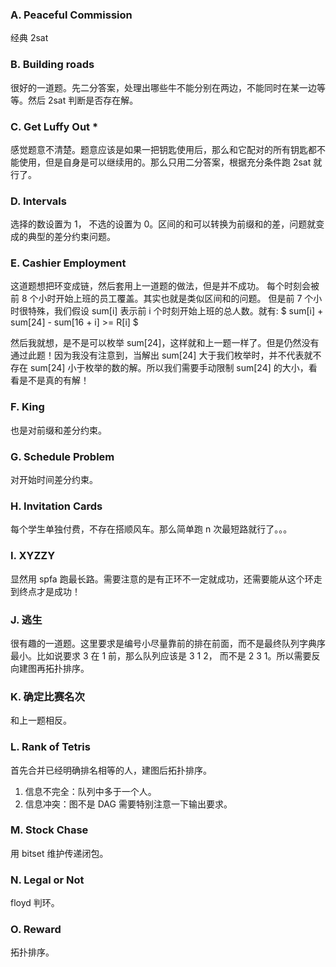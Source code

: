 ### A. Peaceful Commission

经典 2sat

### B. Building roads

很好的一道题。先二分答案，处理出哪些牛不能分别在两边，不能同时在某一边等等。然后 2sat 判断是否存在解。

### C. Get Luffy Out *

感觉题意不清楚。题意应该是如果一把钥匙使用后，那么和它配对的所有钥匙都不能使用，但是自身是可以继续用的。那么只用二分答案，根据充分条件跑 2sat 就行了。

### D. Intervals

选择的数设置为 1， 不选的设置为 0。区间的和可以转换为前缀和的差，问题就变成的典型的差分约束问题。

### E. Cashier Employment

这道题想把环变成链，然后套用上一道题的做法，但是并不成功。
每个时刻会被前 8 个小时开始上班的员工覆盖。其实也就是类似区间和的问题。
但是前 7 个小时很特殊，我们假设 sum[i] 表示前 i 个时刻开始上班的总人数。就有:
$ sum[i] + sum[24] - sum[16 + i] >= R[i] $

然后我就想，是不是可以枚举 sum[24]，这样就和上一题一样了。但是仍然没有通过此题！因为我没有注意到，当解出 sum[24] 大于我们枚举时，并不代表就不存在 sum[24] 小于枚举的数的解。所以我们需要手动限制 sum[24] 的大小，看看是不是真的有解！

### F. King

也是对前缀和差分约束。

### G. Schedule Problem

对开始时间差分约束。

### H. Invitation Cards

每个学生单独付费，不存在搭顺风车。那么简单跑 n 次最短路就行了。。。

### I. XYZZY

显然用 spfa 跑最长路。需要注意的是有正环不一定就成功，还需要能从这个环走到终点才是成功！

### J. 逃生

很有趣的一道题。这里要求是编号小尽量靠前的排在前面，而不是最终队列字典序最小。比如说要求 3 在 1 前，那么队列应该是 3 1 2， 而不是 2 3 1。所以需要反向建图再拓扑排序。

### K. 确定比赛名次

和上一题相反。

### L. Rank of Tetris

首先合并已经明确排名相等的人，建图后拓扑排序。

1. 信息不完全：队列中多于一个人。
2. 信息冲突：图不是 DAG
   需要特别注意一下输出要求。

### M. Stock Chase

用 bitset 维护传递闭包。

### N. Legal or Not

floyd 判环。

### O. Reward

拓扑排序。